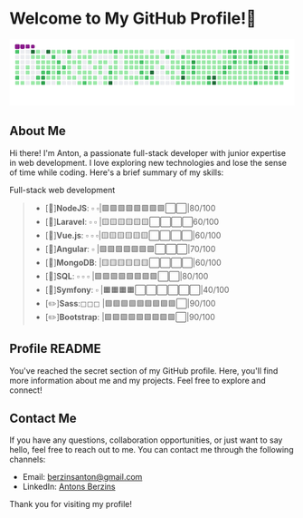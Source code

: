 <!--
### Hi there 

**PejarRu/PejarRu** is a ✨ _special_ ✨ repository because its `README.md` (this file) appears on your GitHub profile.

Here are some ideas to get you started:

- 🔭 I’m currently working on ...
- 🌱 I’m currently learning ...
- 👯 I’m looking to collaborate on ...
- 🤔 I’m looking for help with ...
- 💬 Ask me about ...
- 📫 How to reach me: ...
- 😄 Pronouns: ...
- ⚡ Fun fact: ...
-->
# Welcome to My GitHub Profile!👋
![Profile Banner](https://raw.githubusercontent.com/elihwyma/elihwyma/snake/github-contribution-grid-snake.gif)
## About Me

Hi there! I'm Anton, a passionate full-stack developer  with junior expertise in web development. I love exploring new technologies and lose the sense of time while coding. Here's a brief summary of my skills:

Full-stack web development

>  - [📡]**NodeJS**: ▫ ▫|🟩🟩🟩🟩🟩🟩🟩🟩⬜⬜|80/100
> - [📡]**Laravel**: ▫ ▫ |🟨🟨🟨🟨🟨🟨⬜⬜⬜⬜60/100
> - [📏]**Vue.js**: ▫ ▫ ▫|🟨🟨🟨🟨🟨🟨⬜⬜⬜⬜|60/100
> - [📏]**Angular**:  ▫  |🟩🟩🟩🟩🟩🟩🟩⬜⬜⬜|70/100
> - [🧱]**MongoDB**: |🟨🟨🟨🟨🟨🟨⬜⬜⬜⬜|60/100
> - [🧱]**SQL**: ▫ ▫ ▫ |🟩🟩🟩🟩🟩🟩🟩🟩⬜⬜|80/100
> - [📡]**Symfony**: ▫ |🟧🟧🟧🟧⬜⬜⬜⬜⬜⬜|40/100
> - [✏️]**Sass**:◻◻◻ |🟩🟩🟩🟩🟩🟩🟩🟩🟩⬜|90/100
> - [✏️]**Bootstrap**: |🟩🟩🟩🟩🟩🟩🟩🟩🟩⬜|90/100

## Profile README

You've reached the secret section of my GitHub profile. Here, you'll find more information about me and my projects. Feel free to explore and connect!
<!--
Check out my [portfolio website](https://example.com) to see my latest projects and learn more about my work.

## Pinned Projects

Take a look at some of my top projects that showcase my skills and experience. Click on the links below to explore them:

- [real-habitat](https://github.com/PejarRu/real-habitat)
- [angular-foodscore](https://github.com/PejarRu/angular-foodscore)

## Project READMEs

I try to of accompany my projects by a detailed README.md file. I believe in providing clear and concise documentation, so you'll find GIFs and images to demonstrate the functionality and features of my projects. Check out the following examples:

- [Project 1](https://github.com/PejarRu/project1): A fully functional web application with user authentication and product checkout.
- [Project 2](https://github.com/PejarRu/project2): An interactive dashboard showcasing real-time data visualizations.

Feel free to explore the repositories and discover more about the projects.
-->
## Contact Me

If you have any questions, collaboration opportunities, or just want to say hello, feel free to reach out to me. You can contact me through the following channels:

- Email: [berzinsanton@gmail.com](mailto:berzinsanton@gmail.com)
- LinkedIn: [Antons Berzins]([Antons (https://www.linkedin.com/in/antons-berzins-2890b5222/))

Thank you for visiting my profile!

